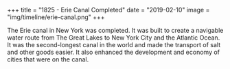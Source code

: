 +++
title = "1825 - Erie Canal Completed"
date = "2019-02-10"
image = "img/timeline/erie-canal.png"
+++

The Erie canal in New York was completed. It was built to create a navigable water route from The Great Lakes to New York City and the Atlantic Ocean. It was the second-longest canal in the world and made the transport of salt and other goods easier. It also enhanced the development and economy of cities that were on the canal. 

<!--more-->
